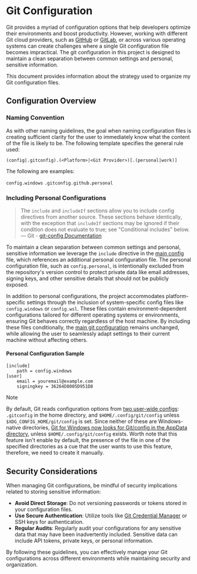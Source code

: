 # Git Configuration

Git provides a myriad of configuration options that help developers optimize their environments and boost productivity. However, working with different Git cloud providers, such as [GitHub](https://github.com) or [GitLab](https://gitlab.com), or across various operating systems can create challenges where a single Git configuration file becomes impractical. The git configuration in this project is designed to maintain a clean separation between common settings and personal, sensitive information.

This document provides information about the strategy used to organize my Git configuration files.

## Configuration Overview

### Naming Convention

As with other naming guidelines, the goal when naming configuration files is creating sufficient clarity for the user to immediately know what the content of the file is likely to be. The following template specifies the general rule used:

```text
(config|.gitconfig).(<Platform>|<Git Provider>)[.(personal|work)]
```

The following are examples:

`config.windows` `.gitconfig.github.personal`

### Including Personal Configurations

> The `include` and `includeIf` sections allow you to include config directives from another source. These sections behave identically, with the exception that `includeIf` sections may be ignored if their condition does not evaluate to true; see "Conditional includes" below.
— Git - [git-config Documentation](https://git-scm.com/docs/git-config#_includes)

To maintain a clean separation between common settings and personal, sensitive information we leverage the `include` directive in the [main config](config#L31) file, which references an additional personal configuration file. The personal configuration file, such as `config.personal`, is intentionally excluded from the repository's version control to protect private data like email addresses, signing keys, and other sensitive details that should not be publicly exposed.

In addition to personal configurations, the project accommodates platform-specific settings through the inclusion of system-specific config files like `config.windows` or `config.wsl`. These files contain environment-dependent configurations tailored for different operating systems or environments, ensuring Git behaves correctly regardless of the host machine. By including these files conditionally, the [main git configuration](config) remains unchanged, while allowing the user to seamlessly adapt settings to their current machine without affecting others.

#### Personal Configuration Sample

```text
[include]
	path = config.windows
[user]
    email = youremail@example.com
    signingkey = 36264D8005D951D8
```

> [!NOTE]
> By default, Git reads configuration options from [two user-wide configs](https://git-scm.com/docs/git-config#_configuration): `.gitconfig` in the home directory, and `$HOME/.config/git/config` unless `$XDG_CONFIG_HOME/git/config` is set. Since neither of these are Windows-native directories, [Git for Windows now looks for Git/config in the AppData directory](https://github.com/git-for-windows/git/pull/5030), unless `$HOME/.config/git/config` exists. Worth note that this feature isn't enable by default, the presence of the file in one of the specified directories as a cue that the user wants to use this feature, therefore, we need to create it manually.

## Security Considerations

When managing Git configurations, be mindful of security implications related to storing sensitive information:

- **Avoid Direct Storage**: Do not versioning passwords or tokens stored in your configuration files.
- **Use Secure Authentication**: Utilize tools like [Git Credential Manager](https://github.com/git-ecosystem/git-credential-manager) or SSH keys for authentication.
- **Regular Audits**: Regularly audit your configurations for any sensitive data that may have been inadvertently included. Sensitive data can include API tokens, private keys, or personal information.

By following these guidelines, you can effectively manage your Git configurations across different environments while maintaining security and organization.
